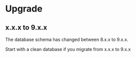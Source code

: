 # Upgrade

## x.x.x to 9.x.x
The database schema has changed between 8.x.x to 9.x.x. 

Start with a clean database if you migrate from x.x.x to 9.x.x
